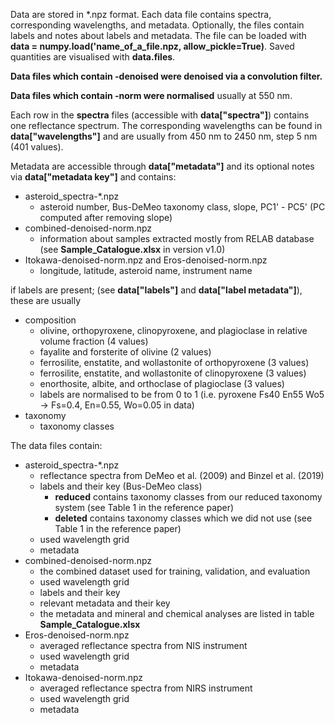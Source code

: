 Data are stored in *.npz format. Each data file contains spectra, corresponding wavelengths, and metadata. Optionally, the files contain labels and notes about labels and metadata. The file can be loaded with **data = numpy.load('name_of_a_file.npz, allow_pickle=True)**. Saved quantities are visualised with **data.files**.

**Data files which contain -denoised were denoised via a convolution filter.**

**Data files which contain -norm were normalised** usually at 550 nm.

Each row in the **spectra** files (accessible with **data["spectra"]**) contains one reflectance spectrum. The corresponding wavelengths can be found in **data["wavelengths"]** and are usually from 450 nm to 2450 nm, step 5 nm (401 values).

Metadata are accessible through **data["metadata"]** and its optional notes via **data["metadata key"]** and contains:
  - asteroid_spectra-*.npz
    - asteroid number, Bus-DeMeo taxonomy class, slope, PC1' - PC5' (PC computed after removing slope)
  - combined-denoised-norm.npz
    - information about samples extracted mostly from RELAB database (see **Sample_Catalogue.xlsx** in version v1.0)
  - Itokawa-denoised-norm.npz and Eros-denoised-norm.npz
    - longitude, latitude, asteroid name, instrument name

if labels are present; (see **data["labels"]** and **data["label metadata"]**), these are usually
  - composition
    - olivine, orthopyroxene, clinopyroxene, and plagioclase in relative volume fraction (4 values)
    - fayalite and forsterite of olivine (2 values)
    - ferrosilite, enstatite, and wollastonite of orthopyroxene (3 values)
    - ferrosilite, enstatite, and wollastonite of clinopyroxene (3 values)
    - enorthosite, albite, and orthoclase of plagioclase (3 values)
    - labels are normalised to be from 0 to 1 (i.e. pyroxene Fs40 En55 Wo5 -> Fs=0.4, En=0.55, Wo=0.05 in data)
  - taxonomy
    - taxonomy classes
 
The data files contain:
- asteroid_spectra-*.npz
  - reflectance spectra from DeMeo et al. (2009) and Binzel et al. (2019)
  - labels and their key (Bus-DeMeo class)
    - **reduced** contains taxonomy classes from our reduced taxonomy system (see Table 1 in the reference paper)
    - **deleted** contains taxonomy classes which we did not use (see Table 1 in the reference paper)
  - used wavelength grid
  - metadata
- combined-denoised-norm.npz
  - the combined dataset used for training, validation, and evaluation
  - used wavelength grid
  - labels and their key
  - relevant metadata and their key
  - the metadata and mineral and chemical analyses are listed in table **Sample_Catalogue.xlsx**
- Eros-denoised-norm.npz
  - averaged reflectance spectra from NIS instrument
  - used wavelength grid
  - metadata
- Itokawa-denoised-norm.npz
  - averaged reflectance spectra from NIRS instrument
  - used wavelength grid
  - metadata
